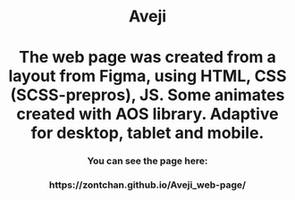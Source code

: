 <h1 align="center">  Aveji </h1>
<h1 align="center"> The web page was created from a layout from Figma, using HTML, CSS (SCSS-prepros), JS. Some animates created with AOS library. Adaptive for desktop, tablet and mobile.</h1>
<h3 align="center"> You can see the page here:</h3>
<h3 align="center">https://zontchan.github.io/Aveji_web-page/</h3>